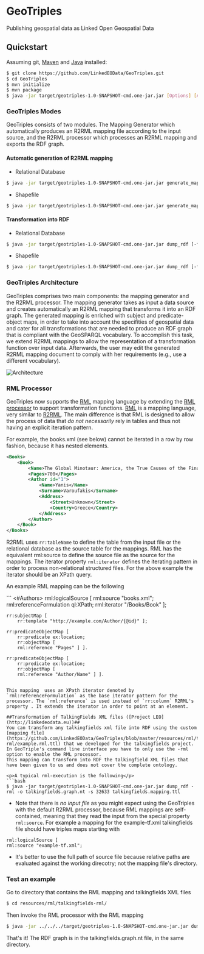 # GeoTriples
 Publishing geospatial data as Linked Open Geospatial Data 

## Quickstart ##
Assuming git, [Maven](http://maven.apache.org/download.cgi) and [Java](https://www.java.com/en/download/) installed:
```bash
$ git clone https://github.com/LinkedEOData/GeoTriples.git
$ cd GeoTriples
$ mvn initialize
$ mvn package
$ java -jar target/geotriples-1.0-SNAPSHOT-cmd.one-jar.jar [Options] [Argument]
```

### GeoTriples Modes ###
GeoTriples consists of two modules. The Mapping Generator which automatically produces an R2RML mapping file according to the input source, 
and the R2RML processor which processes an R2RML mapping and exports the RDF graph.

#### Automatic generation of R2RML mapping ####
- Relational Database
```bash
$ java -jar target/geotriples-1.0-SNAPSHOT-cmd.one-jar.jar generate_mapping [-u user] [-p password] [-d driver] [-b baseURI] [-o r2rmloutfile] [-r2rml] jdbcURL
```
- Shapefile
```bash
$ java -jar target/geotriples-1.0-SNAPSHOT-cmd.one-jar.jar generate_mapping [-b baseURI] [-o r2rmloutfile] fileURL
```

#### Transformation into RDF ####
- Relational Database
```bash
$ java -jar target/geotriples-1.0-SNAPSHOT-cmd.one-jar.jar dump_rdf [-f format] [-b baseURI] [-o rdfoutfile] -u user -p password -d driver -j jdbcURL inputmappingfile
```
- Shapefile
```bash
$ java -jar target/geotriples-1.0-SNAPSHOT-cmd.one-jar.jar dump_rdf [-f format] [-b baseURI] [-o rdfoutfile] -sh fileURL inputmappingfile
```

### GeoTriples Architecture ###
GeoTriples comprises two main
components: the mapping generator and the R2RML processor. The mapping
generator takes as input a data source and creates automatically an R2RML
mapping that transforms it into an RDF graph. The generated mapping is
enriched with subject and predicate-object maps, in order to take into account
the specifities of geospatial data and cater for all transformations that are
needed to produce an RDF graph that is compliant with the GeoSPARQL
vocabulary. To accomplish this task, we extend R2RML mappings to allow
the representation of a transformation function over input data. Afterwards,
the user may edit the generated R2RML mapping document to comply with
her requirements (e.g., use a different vocabulary).

![Architecture](http://drive.google.com/uc?export=view&id=0ByyHFR-5IXfpX3ZyNF9rMTgxcHc "The architecture of GeoTriples")

### RML Processor ###
GeoTriples now supports the [RML](http://rml.io/) mapping language by extending the [RML processor](https://github.com/mmlab/RMLProcessor) to support transformation functions.
[RML](http://rml.io/) is a mapping language, very similar to [R2RML](http://www.w3.org/TR/r2rml/). The main difference is that RML is designed to allow the process of data that *do not necessarily* rely in tables and thus not having an explicit iteration pattern.

For example, the books.xml (see below) cannot be iterated in a row by row fashion, because it has nested elements.
```xml
<Books>
    <Book>
        <Name>The Global Minotaur: America, the True Causes of the Financial Crisis and the Future of the World Economy</Name>
        <Pages>700</Pages>
        <Author id="1">
            <Name>Yanis</Name>
            <Surname>Varoufakis</Surname>
            <Address>
                <Street>Unknown</Street>
                <Country>Greece</Country>
            </Address>
        </Author>
    </Book>
</Books>
```

R2RML uses <code>rr:tableName</code> to define the table from the input file or the relational database as the source table for the mappings. RML has the equivalent rml:source to define the source file as the source for the mappings.
The iterator property <code>rml:iterator</code> defines the iterating pattern in order to process non-relational structured files. For the above example the iterator should be an XPath query.

<p>An example RML mapping can be the following</p>
```
<#Authors>
    rml:logicalSource [
        rml:source "books.xml";
        rml:referenceFormulation ql:XPath;
        rml:iterator "/Books/Book" ];

    rr:subjectMap [ 
        rr:template "http://example.com/Author/{@id}" ];

    rr:predicateObjectMap [ 
        rr:predicate ex:location;
        rr:objectMap [ 
        rml:reference "Pages" ] ].

    rr:predicateObjectMap [ 
        rr:predicate ex:location;
        rr:objectMap [ 
        rml:reference "Author/Name" ] ].
```

This mapping  uses an XPath iterator denoted by `rml:referenceFormulation` as the base iterator pattern for the processor. The `rml:reference` is used instead of `rr:column` R2RML's property . It extends the iterator in order to point at an element.

##Transformation of TalkingFields XML files ([Project LEO](http://linkedeodata.eu))##
You can transform any talkingfields xml file into RDF using the custom [mapping file](https://github.com/LinkedEOData/GeoTriples/blob/master/resources/rml/talkingfields-rml/example.rml.ttl) that we developed for the talkingfields project. In GeoTriple's command line interface you have to only use the -rml option to enable the RML processor.
This mapping can transform into RDF the talkingfield XML files that have been given to us and does not cover the complete ontology.

<p>A typical rml-execution is the following</p>
```bash
$ java -jar target/geotriples-1.0-SNAPSHOT-cmd.one-jar.jar dump_rdf -rml -o talkingfields.graph.nt -s 32633 talkingfields.mapping.ttl
```

- Note that there is *no input file* as you might expect using the GeoTriples with the default R2RML processor, because RML mappings are self-contained, meaning that they read the input from the special property `rml:source`.
For example a mapping for the example-tf.xml talkingfields file should have triples maps starting with 
```
rml:logicalSource [
rml:source "example-tf.xml";
```
- It's better to use the full path of source file because relative paths are evaluated against the working direcotry; not the mapping file's directory.

### Test an example ###
Go to directory that contains the RML mapping and talkingfields XML files

```bash
$ cd resources/rml/talkingfields-rml/
```

Then invoke the RML processor with the RML mapping 

```bash
$ java -jar ../../../target/geotriples-1.0-SNAPSHOT-cmd.one-jar.jar dump_rdf -rml -o talkingfields.graph.nt -s 32633 tf.rml.ttl
```

That's it! The RDF graph is in the talkingfields.graph.nt file, in the same directory.










